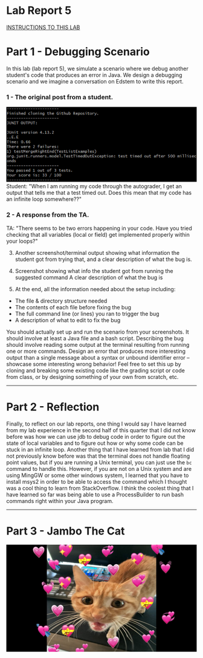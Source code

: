 # Lab Report 5 
<a href="https://ucsd-cse15l-w24.github.io/week9/index.html#lab-report-5---putting-it-all-together-week-9" target="_blank">INSTRUCTIONS TO THIS LAB</a>

# Part 1 - Debugging Scenario  
In this lab (lab report 5), we simulate a scenario where we debug another student's code that produces an error in Java. We design a debugging scenario and we imagine a conversation on Edstem to write this report.
<br>

### 1 - The original post from a student.
![Symptom from User](image-1.png)  
Student: "When I am running my code through the autograder, I get an output that tells me that a test timed out. Does this mean that my code has an infinite loop somewhere??"  

### 2 - A response from the TA.
TA: "There seems to be two errors happening in your code. Have you tried checking that all variables (local or field) get implemented properly within your loops?"

3. Another screenshot/terminal output showing what information the student got from trying that, and a clear description of what the bug is.
3. Screenshot showing what info the student got from running the suggested command
A clear description of what the bug is

4. At the end, all the information needed about the setup including:


- The file & directory structure needed
- The contents of each file before fixing the bug
- The full command line (or lines) you ran to trigger the bug
- A description of what to edit to fix the bug

You should actually set up and run the scenario from your screenshots. It should involve at least a Java file and a bash script. Describing the bug should involve reading some output at the terminal resulting from running one or more commands. Design an error that produces more interesting output than a single message about a syntax or unbound identifier error – showcase some interesting wrong behavior! Feel free to set this up by cloning and breaking some existing code like the grading script or code from class, or by designing something of your own from scratch, etc.

---

# Part 2 - Reflection
Finally, to reflect on our lab reports, one thing I would say I have learned from my lab experience in the second half of this quarter that I did not know before was how we can use jdb to debug code in order to figure out the state of local variables and to figure out how or why some code can be stuck in an infinite loop. Another thing that I have learned from lab that I did not previously know before was that the terminal does not handle floating point values, but if you are running a Unix terminal, you can just use the `bc` command to handle this. However, if you are not on a Unix system and are using MingGW or some other windows system, I learned that you have to install msys2 in order to be able to access the command which I thought was a cool thing to learn from StackOverflow. I think the coolest thing that I have learned so far was being able to use a ProcessBuilder to run bash commands right within your Java program.

---

# Part 3 - Jambo The Cat
![jambo with hearts](image.png)